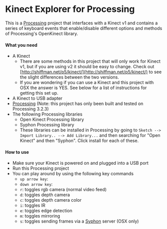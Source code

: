 # Kinect Explorer for Processing

This is a [Processing](https://processing.org/) project that interfaces with a Kinect v1 and contains a series of keyboard events that enable/disable different options and methods of Processing's OpenKinect library. 

#### What you need  
* A Kinect
    * There are some methods in this project that will only work for Kinect v1, but if you are using v2 it should be easy to change. Check out [http://shiffman.net/p5/kinect/](http://shiffman.net/p5/kinect/) to see the slight differences between the two versions.
    * If you are wondering if you can use a Kinect and this project with OSX the answer is YES. See below for a list of instructions for getting this set up.
* A Kinect to USB adapter
* [Processing](https://processing.org/) (Note: this project has only been built and tested on Processing 3.2.3)
* The following Processing libraries
    * Open Kinect Processing library 
    * Syphon Processing library
    * These libraries can be installed in Processing by going to `Sketch --> Import Library.. --> Add Library...` and then searching for "Open Kinect" and then "Syphon". Click install for each of these.
    
#### How to use
* Make sure your Kinect is powered on and plugged into a USB port
* Run this Processing project
* You can play around by using the following key commands
    * `up arrow key`:
    * `down arrow key`:
    * `r`: toggles rgb camera (normal video feed)
    * `d`: toggles depth camera
    * `c`: toggles depth camera color
    * `i`: toggles IR
    * `e`: toggles edge detection
    * `m`: toggles mirroring
    * `s`: toggles sending frames via a [Syphon](http://syphon.v002.info/) server (OSX only)

